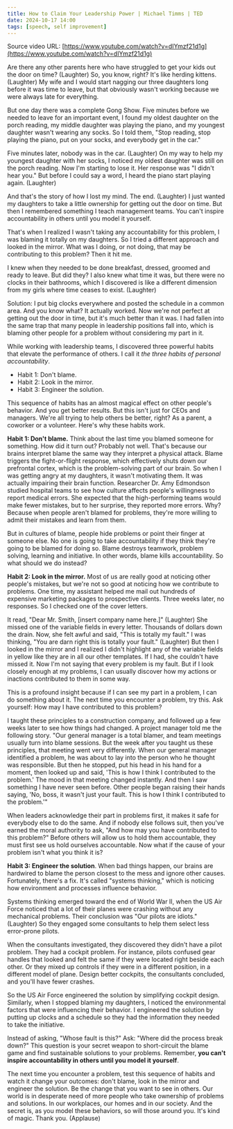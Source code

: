 ```yaml
---
title: How to Claim Your Leadership Power | Michael Timms | TED
date: 2024-10-17 14:00
tags: [speech, self improvement]
---
```


Source video URL: [https://www.youtube.com/watch?v=dIYmzf21d1g](https://www.youtube.com/watch?v=dIYmzf21d1g)

Are there any other parents here who have struggled to get your kids out the door on time? (Laughter) So, you know, right? It's like herding kittens. (Laughter) My wife and I would start nagging our three daughters long before it was time to leave, but that obviously wasn't working because we were always late for everything.

But one day there was a complete Gong Show. Five minutes before we needed to leave for an important event, I found my oldest daughter on the porch reading, my middle daughter was playing the piano, and my youngest daughter wasn't wearing any socks. So I told them, "Stop reading, stop playing the piano, put on your socks, and everybody get in the car."

Five minutes later, nobody was in the car. (Laughter) On my way to help my youngest daughter with her socks, I noticed my oldest daughter was still on the porch reading. Now I'm starting to lose it. Her response was "I didn't hear you." But before I could say a word, I heard the piano start playing again. (Laughter) 

And that's the story of how I lost my mind. The end. (Laughter) I just wanted my daughters to take a little ownership for getting out the door on time. But then I remembered something I teach management teams. You can't inspire accountability in others until you model it yourself.

That's when I realized I wasn't taking any accountability for this problem, I was blaming it totally on my daughters. So I tried a different approach and looked in the mirror. What was I doing, or not doing, that may be contributing to this problem? Then it hit me. 

I knew when they needed to be done breakfast, dressed, groomed and ready to leave. But did they? I also knew what time it was, but there were no clocks in their bathrooms, which I discovered is like a different dimension from my girls where time ceases to exist. (Laughter) 

Solution: I put big clocks everywhere and posted the schedule in a common area. And you know what? It actually worked. Now we're not perfect at getting out the door in time, but it's much better than it was. I had fallen into the same trap that many people in leadership positions fall into, which is blaming other people for a problem without considering my part in it.

While working with leadership teams, I discovered three powerful habits that elevate the performance of others. I call it *the three habits of personal accountability*. 

- Habit 1: Don't blame. 
- Habit 2: Look in the mirror. 
- Habit 3: Engineer the solution. 

This sequence of habits has an almost magical effect on other people's behavior. And you get better results. But this isn't just for CEOs and managers. We're all trying to help others be better, right? As a parent, a coworker or a volunteer. Here's why these habits work. 

**Habit 1: Don't blame.** Think about the last time you blamed someone for something. How did it turn out? Probably not well. That's because our brains interpret blame the same way they interpret a physical attack. Blame triggers the fight-or-flight response, which effectively shuts down our prefrontal cortex, which is the problem-solving part of our brain. So when I was getting angry at my daughters, it wasn't motivating them. It was actually impairing their brain function. Researcher Dr. Amy Edmondson studied hospital teams to see how culture affects people's willingness to report medical errors. She expected that the high-performing teams would make fewer mistakes, but to her surprise, they reported more errors. Why? Because when people aren't blamed for problems, they're more willing to admit their mistakes and learn from them.

But in cultures of blame, people hide problems or point their finger at someone else. No one is going to take accountability if they think they're going to be blamed for doing so. Blame destroys teamwork, problem solving, learning and initiative. In other words, blame kills accountability. So what should we do instead?

**Habit 2: Look in the mirror.** Most of us are really good at noticing other people's mistakes, but we're not so good at noticing how we contribute to problems. One time, my assistant helped me mail out hundreds of expensive marketing packages to prospective clients. Three weeks later, no responses. So I checked one of the cover letters.

It read, "Dear Mr. Smith, [insert company name here.]" (Laughter) She missed one of the variable fields in every letter. Thousands of dollars down the drain. Now, she felt awful and said, "This is totally my fault." I was thinking, "You are darn right this is totally your fault." (Laughter) But then I looked in the mirror and I realized I didn't highlight any of the variable fields in yellow like they are in all our other templates. If I had, she couldn't have missed it. Now I'm not saying that every problem is my fault. But if I look closely enough at my problems, I can usually discover how my actions or inactions contributed to them in some way.

This is a profound insight because if I can see my part in a problem, I can do something about it. The next time you encounter a problem, try this. Ask yourself: How may I have contributed to this problem? 

I taught these principles to a construction company, and followed up a few weeks later to see how things had changed. A project manager told me the following story. "Our general manager is a total blamer, and team meetings usually turn into blame sessions. But the week after you taught us these principles, that meeting went very differently. When our general manager identified a problem, he was about to lay into the person who he thought was responsible. But then he stopped, put his head in his hand for a moment, then looked up and said, 'This is how I think I contributed to the problem.' The mood in that meeting changed instantly. And then I saw something I have never seen before. Other people began raising their hands saying, 'No, boss, it wasn't just your fault. This is how I think I contributed to the problem.'"

When leaders acknowledge their part in problems first, it makes it safe for everybody else to do the same. And if nobody else follows suit, then you've earned the moral authority to ask, "And how may you have contributed to this problem?" Before others will allow us to hold them accountable, they must first see us hold ourselves accountable. Now what if the cause of your problem isn't what you think it is? 

**Habit 3: Engineer the solution**. When bad things happen, our brains are hardwired to blame the person closest to the mess and ignore other causes. Fortunately, there's a fix. It's called "systems thinking," which is noticing how environment and processes influence behavior.

Systems thinking emerged toward the end of World War II, when the US Air Force noticed that a lot of their planes were crashing without any mechanical problems. Their conclusion was "Our pilots are idiots." (Laughter) So they engaged some consultants to help them select less error-prone pilots. 

When the consultants investigated, they discovered they didn't have a pilot problem. They had a cockpit problem. For instance, pilots confused gear handles that looked and felt the same if they were located right beside each other. Or they mixed up controls if they were in a different position, in a different model of plane. Design better cockpits, the consultants concluded, and you'll have fewer crashes.

So the US Air Force engineered the solution by simplifying cockpit design. Similarly, when I stopped blaming my daughters, I noticed the environmental factors that were influencing their behavior. I engineered the solution by putting up clocks and a schedule so they had the information they needed to take the initiative.

Instead of asking, "Whose fault is this?" Ask: "Where did the process break down?" This question is your secret weapon to short-circuit the blame game and find sustainable solutions to your problems. Remember, **you can't inspire accountability in others until you model it yourself**. 

The next time you encounter a problem, test this sequence of habits and watch it change your outcomes: don't blame, look in the mirror and engineer the solution. Be the change that you want to see in others. Our world is in desperate need of more people who take ownership of problems and solutions. In our workplaces, our homes and in our society. And the secret is, as you model these behaviors, so will those around you. It's kind of magic. Thank you. (Applause)
